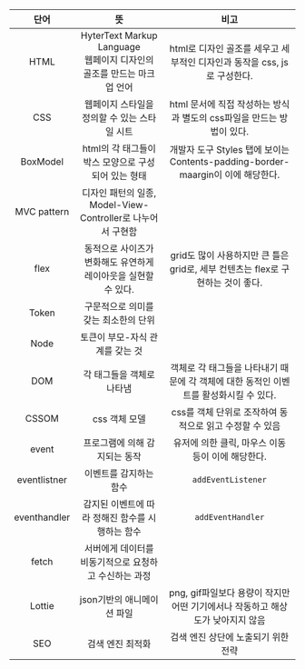 |      단어      |                           뜻                            |                               비고                               |
|:------------:|:------------------------------------------------------:|:--------------------------------------------------------------:|
|     HTML     | HyterText Markup Language<br/>웹페이지 디자인의 골조를 만드는 마크업 언어 |         html로 디자인 골조를 세우고 세부적인 디자인과 동작을 css, js로 구성한다.         |
|     CSS      |               웹페이지 스타일을 정의할 수 있는 스타일 시트                |          html 문서에 직접 작성하는 방식과 별도의 css파일을 만드는 방법이 있다.           |
|   BoxModel   |            html의 각 태그들이 박스 모양으로 구성되어 있는 형태             | 개발자 도구 Styles 탭에 보이는 Contents-padding-border-maargin이 이에 해당한다. |
| MVC pattern  |      디자인 패턴의 일종, Model-View-Controller로 나누어서 구현함       |                                                                |
|     flex     |          동적으로 사이즈가 변화해도 유연하게 레이아웃을 실현할 수 있다.           |      grid도 많이 사용하지만 큰 틀은 grid로, 세부 컨텐츠는 flex로 구현하는 것이 좋다.      |
|    Token     |                  구문적으로 의미를 갖는 최소한의 단위                  |                                                                |
|     Node     |                   토큰이 부모-자식 관계를 갖는 것                   |                                                                |
|     DOM      |                     각 태그들을 객체로 나타냄                     |       객체로 각 태그들을 나타내기 때문에 각 객체에 대한 동적인 이벤트를 활성화시킬 수 있다.        |
|    CSSOM     |                       css 객체 모델                        |               css를 객체 단위로 조작하여 동적으로 읽고 수정할 수 있음                |
|    event     |                    프로그램에 의해 감지되는 동작                    |                 유저에 의한 클릭, 마우스 이동 등이 이에 해당한다.                  |
| eventlistner |                      이벤트를 감지하는 함수                      |                     ```addEventListener```                     |
| eventhandler |              감지된 이벤트에 따라 정해진 함수를 시행하는 함수               |                     ```addEventHandler```                      |
|    fetch     |             서버에게 데이터를 비동기적으로 요청하고 수신하는 과정              |                                                                |
|    Lottie    |                    json기반의 애니메이션 파일                    |        png, gif파일보다 용량이 작지만 어떤 기기에서나 작동하고 해상도가 낮아지지 않음         |
|     SEO      |                       검색 엔진 최적화                        |                      검색 엔진 상단에 노출되기 위한 전략                      |